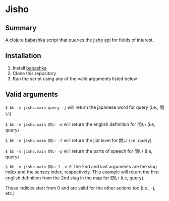 # Jisho
## Summary
A clojure [babashka](https://github.com/babashka/babashka#readme) script that queries the [jisho api](https://jisho.org/api/v1/search/words?keyword=%E8%A1%A8) for fields of interest.
 
## Installation
1. Install [babashka](https://github.com/babashka/babashka#installation)
2. Clone this repository
3. Run the script using any of the valid arguments listed below

## Valid arguments
`$ bb -m jisho.main query -j` will return the japanese word for query (i.e., 問い)

`$ bb -m jisho.main 問い -e` will return the english definition for 問い (i.e, query)

`$ bb -m jisho.maim 問い -l` will return the jlpt level for 問い (i.e, query)

`$ bb -m jisho.main 問い -p` will return the parts of speech for 問い (i.e, query)

`$ bb -m jisho.main 問い 1 -e 0` The 2nd and last arguments are the slug index and the senses index, respectively.  This example will return the first english definition from the 2nd slug in the map for 問い (i.e, query). 

These indices start from 0 and are valid for the other actions too (i.e., -j, etc.)
